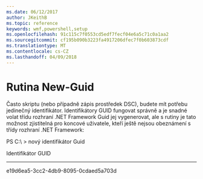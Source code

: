 ```yaml
---
ms.date: 06/12/2017
author: JKeithB
ms.topic: reference
keywords: wmf,powershell,setup
ms.openlocfilehash: 91c115c7f0553cd5edf7fecf04e6a5c71c0a1aa2
ms.sourcegitcommit: cf195b090b3223fa4917206dfec7f0b603873cdf
ms.translationtype: MT
ms.contentlocale: cs-CZ
ms.lasthandoff: 04/09/2018
---
```

# <a name="new-guid"></a>Rutina New-Guid
Často skriptu (nebo případně zápis prostředek DSC), budete mít potřebu jedinečný identifikátor. Identifikátory GUID fungovat správně a je snadné volat třídu rozhraní .NET Framework Guid jej vygenerovat, ale s rutiny je tato možnost zjistitelná pro koncové uživatele, kteří ještě nejsou obeznámení s třídy rozhraní .NET Framework:

PS C:\\ &gt; nový identifikátor Guid

Identifikátor GUID

----

e19d6ea5-3cc2-4db9-8095-0cdaed5a703d
